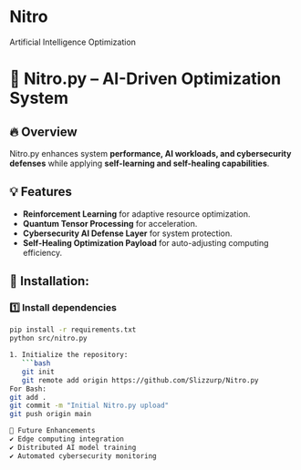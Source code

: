 # Nitro
Artificial Intelligence Optimization
# 🚀 Nitro.py – AI-Driven Optimization System

## 🔥 Overview
Nitro.py enhances system **performance, AI workloads, and cybersecurity defenses** while applying **self-learning and self-healing capabilities**.

## 💡 Features
- **Reinforcement Learning** for adaptive resource optimization.
- **Quantum Tensor Processing** for acceleration.
- **Cybersecurity AI Defense Layer** for system protection.
- **Self-Healing Optimization Payload** for auto-adjusting computing efficiency.

## 🚀 Installation:
### 1️⃣ Install dependencies
```bash
pip install -r requirements.txt
python src/nitro.py

1. Initialize the repository:
   ```bash
   git init
   git remote add origin https://github.com/Slizzurp/Nitro.py
For Bash:
git add .
git commit -m "Initial Nitro.py upload"
git push origin main

📌 Future Enhancements
✔ Edge computing integration
✔ Distributed AI model training
✔ Automated cybersecurity monitoring
